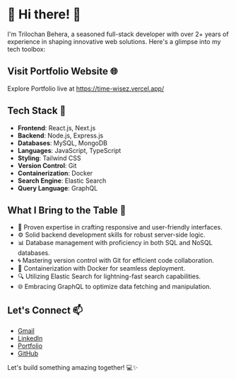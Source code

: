 # 💞️ Hi there! 👋

I'm Trilochan Behera, a seasoned full-stack developer with over 2+ years of experience in shaping innovative web solutions. 
Here's a glimpse into my tech toolbox:

## Visit Portfolio Website 🌐
Explore Portfolio live at https://time-wisez.vercel.app/


## Tech Stack 👀

- **Frontend**: React.js, Next.js
- **Backend**: Node.js, Express.js
- **Databases**: MySQL, MongoDB
- **Languages**: JavaScript, TypeScript
- **Styling**: Tailwind CSS
- **Version Control**: Git
- **Containerization**: Docker
- **Search Engine**: Elastic Search
- **Query Language**: GraphQL

## What I Bring to the Table 🚀

- 🚀 Proven expertise in crafting responsive and user-friendly interfaces.
- ⚙️ Solid backend development skills for robust server-side logic.
- 📊 Database management with proficiency in both SQL and NoSQL databases.
- 🌀 Mastering version control with Git for efficient code collaboration.
- 🐳 Containerization with Docker for seamless deployment.
- 🔍 Utilizing Elastic Search for lightning-fast search capabilities.
- 🌐 Embracing GraphQL to optimize data fetching and manipulation.

## Let's Connect 📫

- [Gmail](mailto:trilochanbeherak@gmail.com)
- [LinkedIn](https://www.linkedin.com/in/trilochanbehera/)
- [Portfolio](https://trilochan-behera.vercel.app/)
- [GitHub](https://github.com/trilochan-behera-dev)

Let's build something amazing together! 💻✨
